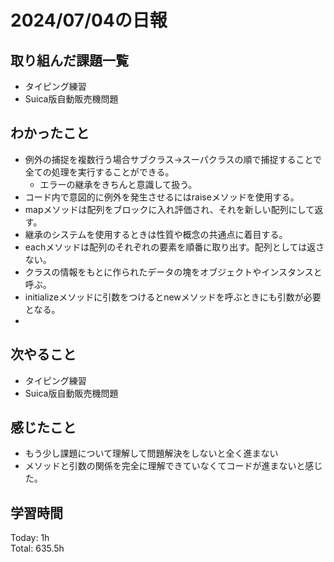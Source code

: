 # 2024/07/04の日報
## 取り組んだ課題一覧
* タイピング練習
* Suica版自動販売機問題
## わかったこと
* 例外の捕捉を複数行う場合サブクラス→スーパクラスの順で捕捉することで全ての処理を実行することができる。
  *  エラーの継承をきちんと意識して扱う。
* コード内で意図的に例外を発生させるにはraiseメソッドを使用する。
* mapメソッドは配列をブロックに入れ評価され、それを新しい配列にして返す。
* 継承のシステムを使用するときは性質や概念の共通点に着目する。
* eachメソッドは配列のそれぞれの要素を順番に取り出す。配列としては返さない。
* クラスの情報をもとに作られたデータの塊をオブジェクトやインスタンスと呼ぶ。
* initializeメソッドに引数をつけるとnewメソッドを呼ぶときにも引数が必要となる。
* 
## 次やること
* タイピング練習
* Suica版自動販売機問題
## 感じたこと
* もう少し課題について理解して問題解決をしないと全く進まない
* メソッドと引数の関係を完全に理解できていなくてコードが進まないと感じた。
## 学習時間
Today: 1h<br>
Total: 635.5h
